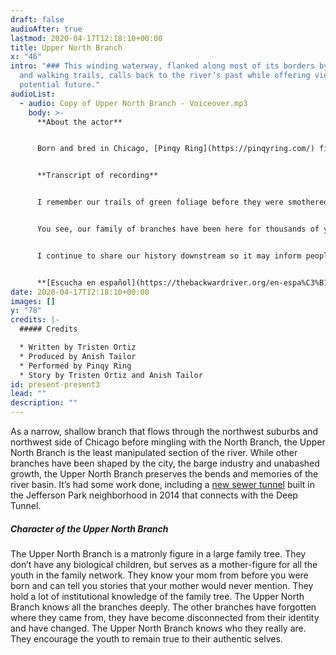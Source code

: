 ```yaml
---
draft: false
audioAfter: true
lastmod: 2020-04-17T12:18:10+00:00
title: Upper North Branch
x: "46"
intro: "### This winding waterway, flanked along most of its borders by woods
  and walking trails, calls back to the river’s past while offering views of its
  potential future."
audioList:
  - audio: Copy of Upper North Branch - Voiceover.mp3
    body: >-
      **About the actor**


      Born and bred in Chicago, [Pinqy Ring](https://pinqyring.com/) first shook hands with the mic at age 15 when her love for learning hip-hop songs turned into a curiosity to try it for herself. A tough childhood, troubled teens and a catastrophic car accident all worked to mold the young artist into the powerful MC she is today. The accident, (which left Pinqy in a coma), served as the defining turning point in her life as she realized that telling her story was paramount. Pinqy has captivated several audiences in her hometown, including the Taste of Chicago in 2017, and has rocked stages in Miami, Washington, Denver, Austin, Houston.


      **Transcript of recording**


      I remember our trails of green foliage before they were smothered by opaque asphalt. When the skyscrapers were lands we once farmed and flowed through. In those times, I worked in tandem with the people who shared my banks for their homes and communities. I farmed a lot back then. My branch members North and South did so too, even Main Stem(!), as much as they try to distance themselves from our history. Our relationship with the Indigenous people was mutualistic and symbiotic. We benefited greatly through our organic communion. They grew and traded crops along our waterway with gentle, non-invasive methods. In our time together, we became close and worked alongside each other without harm done to any of the branches. This is all prior to the colonialists who believed that the branches were useless until they ripped our waterway apart and packed them with barges. 


      You see, our family of branches have been here for thousands of years. Our history begins before colonial settlement. Yet, our history is told as if it begins when the North Shore Channel and the Sanitary and Ship Canal tore into our community. Many are mistaken and misinformed to think we have always looked this way and that the canal and channel have always been here. These misconceptions muddle our history much like how they muddled our waterways through pollution and destruction. I’ve been able to keep my appearance relatively fresh through time without major pollution. Unfortunately, the rest of the family has been subjugated by the Canal and Channel. South Branch is invaded by industrial corridors as it speaks out against the system that continues to strip our history away.  


      I continue to share our history downstream so it may inform people of our family of waterways, and encourage them to stand up for our community. Only by embracing our past, and our true selves, will we bring about a better future for all of us.


      **[Escucha en español](https://thebackwardriver.org/en-espa%C3%B1ol/stories/conoce-el-upper-north-branch/)**
date: 2020-04-17T12:18:10+00:00
images: []
y: "78"
credits: |-
  ##### Credits

  * Written by Tristen Ortiz
  * Produced by Anish Tailor
  * Performed by Pinqy Ring
  * Story by Tristen Ortiz and Anish Tailor
id: present-present3
lead: ""
description: ""
---
```

As a narrow, shallow branch that flows through the northwest suburbs and northwest side of Chicago before mingling with the North Branch, the Upper North Branch is the least manipulated section of the river. While other branches have been shaped by the city, the barge industry and unabashed growth, the Upper North Branch preserves the bends and memories of the river basin. It’s had some work done, including a [new sewer tunnel](https://www.dnainfo.com/chicago/20140811/jefferson-park/jefferson-park-sewer-project-will-require-crews-use-explosives/) built in the Jefferson Park neighborhood in 2014 that connects with the Deep Tunnel.

##### Character of the Upper North Branch

The Upper North Branch is a matronly figure in a large family tree. They don’t have any biological children, but serves as a mother-figure for all the youth in the family network. They know your mom from before you were born and can tell you stories that your mother would never mention. They hold a lot of institutional knowledge of the family tree. The Upper North Branch knows all the branches deeply. The other branches have forgotten where they came from, they have become disconnected from their identity and have changed. The Upper North Branch knows who they really are. They encourage the youth to remain true to their authentic selves.
